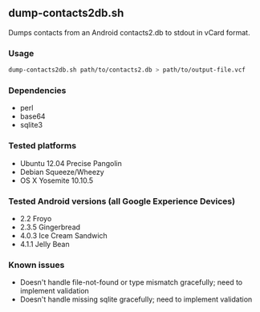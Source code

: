 ## dump-contacts2db.sh
Dumps contacts from an Android contacts2.db to stdout in vCard format.

### Usage 
```Bash
dump-contacts2db.sh path/to/contacts2.db > path/to/output-file.vcf
```

### Dependencies
* perl
* base64
* sqlite3 

### Tested platforms
* Ubuntu 12.04 Precise Pangolin
* Debian Squeeze/Wheezy
* OS X Yosemite 10.10.5

### Tested Android versions (all Google Experience Devices)
* 2.2	Froyo
* 2.3.5 Gingerbread
* 4.0.3 Ice Cream Sandwich
* 4.1.1 Jelly Bean

### Known issues
* Doesn't handle file-not-found or type mismatch gracefully; need to implement validation
* Doesn't handle missing sqlite gracefully; need to implement validation



